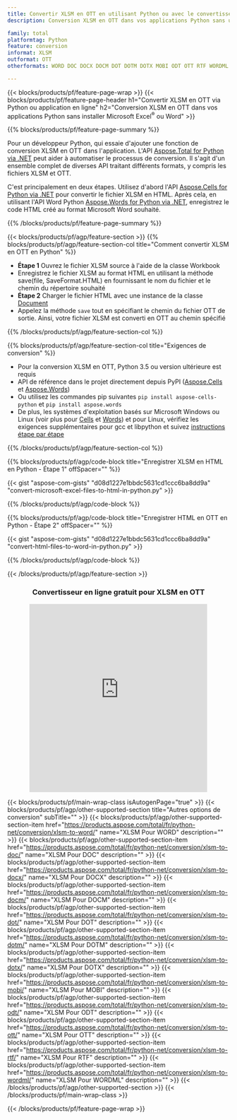 ```yaml
---
title: Convertir XLSM en OTT en utilisant Python ou avec le convertisseur en ligne gratuit
description: Conversion XLSM en OTT dans vos applications Python sans utiliser Microsoft Office ou en ligne. Testez rapidement le convertisseur en ligne CSV vers POT gratuit avant d'intégrer le code. 

family: total
platformtag: Python
feature: conversion
informat: XLSM
outformat: OTT
otherformats: WORD DOC DOCX DOCM DOT DOTM DOTX MOBI ODT OTT RTF WORDML

---
```

{{< blocks/products/pf/feature-page-wrap >}}
{{< blocks/products/pf/feature-page-header h1="Convertir XLSM en OTT via Python ou application en ligne" h2="Conversion XLSM en OTT dans vos applications Python sans installer Microsoft Excel<sup>&reg;</sup> ou Word" >}}

{{% blocks/products/pf/feature-page-summary %}}

Pour un développeur Python, qui essaie d'ajouter une fonction de conversion XLSM en OTT dans l'application. L'API [Aspose.Total for Python via .NET](https://products.aspose.com/total/python-net/) peut aider à automatiser le processus de conversion. Il s'agit d'un ensemble complet de diverses API traitant différents formats, y compris les fichiers XLSM et OTT.

C'est principalement en deux étapes. Utilisez d'abord l'API [Aspose.Cells for Python via .NET](https://products.aspose.com/cells/python-net/) pour convertir le fichier XLSM en HTML. Après cela, en utilisant l'API Word Python [Aspose.Words for Python via .NET](https://products.aspose.com/words/python-net/), enregistrez le code HTML créé au format Microsoft Word souhaité. 

{{% /blocks/products/pf/feature-page-summary %}}

{{< blocks/products/pf/agp/feature-section >}}
{{% blocks/products/pf/agp/feature-section-col title="Comment convertir XLSM en OTT en Python" %}}
- **Étape 1** Ouvrez le fichier XLSM source à l'aide de la classe Workbook
- Enregistrez le fichier XLSM au format HTML en utilisant la méthode save(file, SaveFormat.HTML) en fournissant le nom du fichier et le chemin du répertoire souhaité
-  **Étape 2** Charger le fichier HTML avec une instance de la classe [Document](https://reference.aspose.com/words/python-net/aspose.words/document/)
-  Appelez la méthode `save` tout en spécifiant le chemin du fichier OTT de sortie. Ainsi, votre fichier XLSM est converti en OTT au chemin spécifié

{{% /blocks/products/pf/agp/feature-section-col %}}

{{% blocks/products/pf/agp/feature-section-col title="Exigences de conversion" %}}

- Pour la conversion XLSM en OTT, Python 3.5 ou version ultérieure est requis
- API de référence dans le projet directement depuis PyPI ([Aspose.Cells](https://pypi.org/project/aspose-cells-python/) et [Aspose.Words](https://pypi.org/project/aspose-words/))
-  Ou utilisez les commandes pip suivantes ```pip install aspose-cells-python``` et ```pip install aspose.words```
-  De plus, les systèmes d'exploitation basés sur Microsoft Windows ou Linux (voir plus pour [Cells](https://docs.aspose.com/cells/python-net/getting-started/#installation) et [Words](https://docs.aspose.com/words/python-net/system-requirements/)) et pour Linux, vérifiez les exigences supplémentaires pour gcc et libpython et suivez [instructions étape par étape](https://docs.aspose.com/words/python-net/installation/)
 

{{% /blocks/products/pf/agp/feature-section-col %}}

{{% blocks/products/pf/agp/code-block title="Enregistrer XLSM en HTML en Python - Étape 1" offSpacer="" %}}

{{< gist "aspose-com-gists" "d08d1227e1bbdc5631cd1ccc6ba8dd9a" "convert-microsoft-excel-files-to-html-in-python.py" >}}

{{% /blocks/products/pf/agp/code-block %}}

{{% blocks/products/pf/agp/code-block title="Enregistrer HTML en OTT en Python - Étape 2" offSpacer="" %}}

{{< gist "aspose-com-gists" "d08d1227e1bbdc5631cd1ccc6ba8dd9a" "convert-html-files-to-word-in-python.py" >}}

{{% /blocks/products/pf/agp/code-block %}}

{{< /blocks/products/pf/agp/feature-section >}}
<div class="container-fluid agp-content bg-white aboutfile box-1 vh100 section nopbtm">
<div class=container>
<div class=row>
<div class="demobox tc col-md-12 padding-0" align="center">

<h3>Convertisseur en ligne gratuit pour XLSM en OTT</h3>

<iframe style="border: none; height: 426px;" scrolling="no" src="https://total-conversion-app-65z5r2lp.qa.k8s.dynabic.com/?to=ott&from=xlsm" id="child-iframe" width="80%"></iframe>

</div></div>
</div></div>

{{< blocks/products/pf/main-wrap-class isAutogenPage="true" >}}
{{< blocks/products/pf/agp/other-supported-section title="Autres options de conversion" subTitle="" >}}
{{< blocks/products/pf/agp/other-supported-section-item href="https://products.aspose.com/total/fr/python-net/conversion/xlsm-to-word/" name="XLSM Pour WORD" description="" >}}
{{< blocks/products/pf/agp/other-supported-section-item href="https://products.aspose.com/total/fr/python-net/conversion/xlsm-to-doc/" name="XLSM Pour DOC" description="" >}}
{{< blocks/products/pf/agp/other-supported-section-item href="https://products.aspose.com/total/fr/python-net/conversion/xlsm-to-docx/" name="XLSM Pour DOCX" description="" >}}
{{< blocks/products/pf/agp/other-supported-section-item href="https://products.aspose.com/total/fr/python-net/conversion/xlsm-to-docm/" name="XLSM Pour DOCM" description="" >}}
{{< blocks/products/pf/agp/other-supported-section-item href="https://products.aspose.com/total/fr/python-net/conversion/xlsm-to-dot/" name="XLSM Pour DOT" description="" >}}
{{< blocks/products/pf/agp/other-supported-section-item href="https://products.aspose.com/total/fr/python-net/conversion/xlsm-to-dotm/" name="XLSM Pour DOTM" description="" >}}
{{< blocks/products/pf/agp/other-supported-section-item href="https://products.aspose.com/total/fr/python-net/conversion/xlsm-to-dotx/" name="XLSM Pour DOTX" description="" >}}
{{< blocks/products/pf/agp/other-supported-section-item href="https://products.aspose.com/total/fr/python-net/conversion/xlsm-to-mobi/" name="XLSM Pour MOBI" description="" >}}
{{< blocks/products/pf/agp/other-supported-section-item href="https://products.aspose.com/total/fr/python-net/conversion/xlsm-to-odt/" name="XLSM Pour ODT" description="" >}}
{{< blocks/products/pf/agp/other-supported-section-item href="https://products.aspose.com/total/fr/python-net/conversion/xlsm-to-ott/" name="XLSM Pour OTT" description="" >}}
{{< blocks/products/pf/agp/other-supported-section-item href="https://products.aspose.com/total/fr/python-net/conversion/xlsm-to-rtf/" name="XLSM Pour RTF" description="" >}}
{{< blocks/products/pf/agp/other-supported-section-item href="https://products.aspose.com/total/fr/python-net/conversion/xlsm-to-wordml/" name="XLSM Pour WORDML" description="" >}}
{{< /blocks/products/pf/agp/other-supported-section >}}
{{< /blocks/products/pf/main-wrap-class >}}

{{< /blocks/products/pf/feature-page-wrap >}}